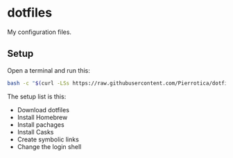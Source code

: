 # dotfiles
My configuration files.

## Setup
Open a terminal and run this:
```bash
bash -c "$(curl -LSs https://raw.githubusercontent.com/Pierrotica/dotfiles/master/setup.sh)"
```

The setup list is this:

- Download dotfiles
- Install Homebrew
- Install pachages
- Install Casks
- Create symbolic links
- Change the login shell


